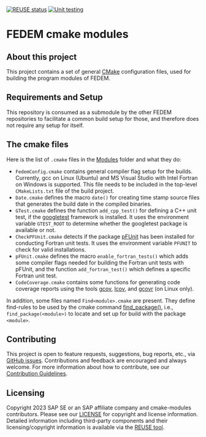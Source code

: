 <!---
  SPDX-FileCopyrightText: 2023 SAP SE

  SPDX-License-Identifier: Apache-2.0

  This file is part of FEDEM - https://openfedem.org
--->

[![REUSE status](https://api.reuse.software/badge/github.com/openfedem/cmake-modules)](https://api.reuse.software/info/github.com/openfedem/cmake-modules)
[![Unit testing](https://github.com/openfedem/cmake-modules/actions/workflows/run-test.yml/badge.svg)](https://github.com/openfedem/cmake-modules/actions/workflows/run-test.yml)

# FEDEM cmake modules

## About this project

This project contains a set of general [CMake](https://cmake.org/)
configuration files, used for building the program modules of FEDEM.

## Requirements and Setup

This repository is consumed as a submodule by the other FEDEM repositories
to facilitate a common build setup for those, and therefore does not require
any setup for itself.

## The cmake files

Here is the list of `.cmake` files in the [Modules](Modules) folder
and what they do:

- `FedemConfig.cmake` contains general compiler flag setup for the builds.
  Currently, gcc on Linux (Ubuntu) and MS Visual Studio with Intel Fortran
  on Windows is supported. This file needs to be included in the top-level
  `CMakeLists.txt` file of the build project.
- `Date.cmake` defines the macro `date()` for creating time stamp source files
   that generates the build date in the compiled binaries.
- `GTest.cmake` defines the function `add_cpp_test()` for defining a C++
  unit test, if the [googletest](https://https://github.com/google/googletest/)
  framework is installed. It uses the environment variable `GTEST_ROOT`
  to determine whether the googletest package is available or not.
- `CheckPFUnit.cmake` detects if the package
  [pFUnit](https://github.com/Goddard-Fortran-Ecosystem/pFUnit/)
  has been installed for conducting Fortran unit tests.
  It uses the environment variable `PFUNIT` to check for valid installations.
- `pFUnit.cmake` defines the macro `enable_fortran_tests()` which adds some
  compiler flags needed for building the Fortran unit tests with pFUnit, and the
  function `add_fortran_test()` which defines a specific Fortran unit test.
- `CodeCoverage.cmake` contains some functions for generating code coverage
  reports using the tools [gcov](https://gcc.gnu.org/onlinedocs/gcc/Gcov.html),
  [lcov](https://github.com/linux-test-project/lcov), and
  [gcovr](https://gcovr.com/en/stable/) (on Linux only).

In addition, some files named `Find<module>.cmake` are present.
They define find-rules to be used by the cmake command
[find_package()](https://cmake.org/cmake/help/latest/command/find_package.html),
i.e., `find_package(<module>)` to locate and set up for build with the package `<module>`.

## Contributing

This project is open to feature requests, suggestions, bug reports, etc.,
via [GitHub issues](https://github.com/openfedem/cmake-modules/issues).
Contributions and feedback are encouraged and always welcome.
For more information about how to contribute,
see our [Contribution Guidelines](.github/CONTRIBUTING.md).

## Licensing

Copyright 2023 SAP SE or an SAP affiliate company and cmake-modules contributors.
Please see our [LICENSE](LICENSE) for copyright and license information.
Detailed information including third-party components and their licensing/copyright information
is available via the [REUSE tool](https://api.reuse.software/info/github.com/openfedem/cmake-modules).
